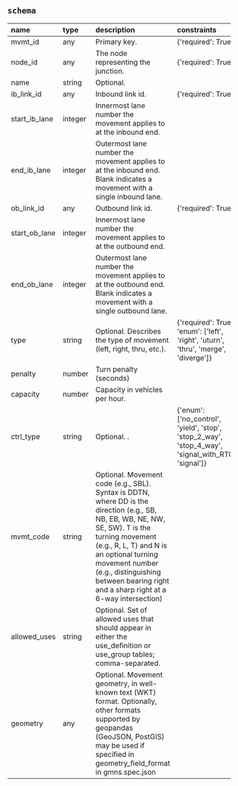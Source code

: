## `schema`

| name          | type    | description                                                                                                                                                                                                                                                                                           | constraints                                                                                         |
|:--------------|:--------|:------------------------------------------------------------------------------------------------------------------------------------------------------------------------------------------------------------------------------------------------------------------------------------------------------|:----------------------------------------------------------------------------------------------------|
| mvmt_id       | any     | Primary key.                                                                                                                                                                                                                                                                                          | {'required': True}                                                                                  |
| node_id       | any     | The node representing the junction.                                                                                                                                                                                                                                                                   | {'required': True}                                                                                  |
| name          | string  | Optional.                                                                                                                                                                                                                                                                                             |                                                                                                     |
| ib_link_id    | any     | Inbound link id.                                                                                                                                                                                                                                                                                      | {'required': True}                                                                                  |
| start_ib_lane | integer | Innermost lane number the movement applies to at the inbound end.                                                                                                                                                                                                                                     |                                                                                                     |
| end_ib_lane   | integer | Outermost lane number the movement applies to at the inbound end. Blank indicates a movement with a single inbound lane.                                                                                                                                                                              |                                                                                                     |
| ob_link_id    | any     | Outbound link id.                                                                                                                                                                                                                                                                                     | {'required': True}                                                                                  |
| start_ob_lane | integer | Innermost lane number the movement applies to at the outbound end.                                                                                                                                                                                                                                    |                                                                                                     |
| end_ob_lane   | integer | Outermost lane number the movement applies to at the outbound end. Blank indicates a movement with a single outbound lane.                                                                                                                                                                            |                                                                                                     |
| type          | string  | Optional. Describes the type of movement (left, right, thru, etc.).                                                                                                                                                                                                                                   | {'required': True, 'enum': ['left', 'right', 'uturn', 'thru', 'merge', 'diverge']}                  |
| penalty       | number  | Turn penalty (seconds)                                                                                                                                                                                                                                                                                |                                                                                                     |
| capacity      | number  | Capacity in vehicles per hour.                                                                                                                                                                                                                                                                        |                                                                                                     |
| ctrl_type     | string  | Optional. .                                                                                                                                                                                                                                                                                           | {'enum': ['no_control', 'yield', 'stop', 'stop_2_way', 'stop_4_way', 'signal_with_RTOR', 'signal']} |
| mvmt_code     | string  | Optional. Movement code (e.g., SBL).  Syntax is DDTN, where DD is the direction (e.g., SB, NB, EB, WB, NE, NW, SE, SW). T is the turning movement (e.g., R, L, T) and N is an optional turning movement number (e.g., distinguishing between bearing right and a sharp right at a 6-way intersection) |                                                                                                     |
| allowed_uses  | string  | Optional. Set of allowed uses that should appear in either the use_definition or use_group tables; comma-separated.                                                                                                                                                                                   |                                                                                                     |
| geometry      | any     | Optional. Movement geometry, in well-known text (WKT) format. Optionally, other formats supported by geopandas (GeoJSON, PostGIS) may be used if specified in geometry_field_format in gmns.spec.json                                                                                                 |                                                                                                     |